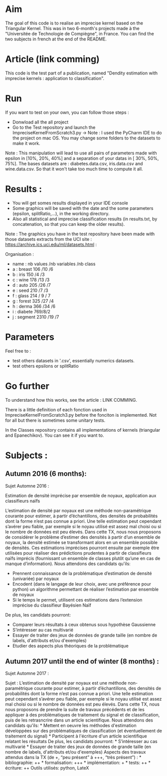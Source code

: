 # Aim

The goal of this code is to realise an imprecise kernel based on the Triangular Kernel. This was in two 6-month's projects made à the "Universitée de Technologie de Compiègne", in France. You can find the two subjects in french at the end of the README.

# Article (link comming)

This code is the test part of a publication, named "Dendity estimation with imprecise kernels : application to classification".

# Run

If you want to test on your own, you can follow those steps :

  - Donwload all the all project
  - Go to the Test repository and launch the ImpreciseKernelFromScratch3.py
        -> Note : I used the PyCharm IDE to do the project on mac OS.
                  You may change some folders to the datasets to make it work.

Note : This manipulation will lead to use all pairs of parameters made with epsilon in [10%, 20%, 40%] and a separation of your datas in [ 30%, 50%, 75%]. The bases datasets are : diabetes.data.csv, iris.data.csv and wine.data.csv. So that it won't take too much time to compute it all.


# Results :

  - You will get somes results displayed in your IDE console
  - Some graphics will be saved with the date and the some parameters (epsilon, splitRatio,...), in the working directory.
  - Also all statistical and imprecise classification results (in results.txt, by concatenation, so that you can keep the older results).


Note : The graphics you have in the test repository have been made with those datasets extracts from the UCI site : https://archive.ics.uci.edu/ml/datasets.html :
 
Organisation : 
- name : nb values /nb variables /nb class
- a : breast 106 /10 /6
- b : iris 150 /4 /3
- c : wine 178 /13 /3
- d : auto 205 /26 /7
- e : seed 210 /7 /3
- f : glass 214 / 9 / 7
- g : forest 325 /27 /4
- h : derma 366 /34 /6
- i : diabete 769/8/2
- j : segment 2310 /19 /7

# Parameters

Feel free to :

  - test others datasets in '.csv', essentially numerics datasets.
  - test others epsilons or splitRatio


# Go further

To understand how this works, see the article : LINK COMMING.

There is a little definition of each fonction used in ImpreciseKernelFromScratch3.py before the fonciton is implemented. Not for all but there is sometimes some unitary tests.


In the Classes repository contains all implementations of kernels (triangular and Epanechikov). You can see it if you want to.

# Subjects :
## Autumn 2016 (6 months):

Sujet Automne 2016 :

Estimation de densité imprécise par ensemble de noyaux, application aux classifieurs naïfs

L’estimation de densité par noyaux est une méthode non-paramétrique courante pour estimer, à partir d’échantillons, des
densités de probabilités dont la forme n’est pas connue a priori. Une telle estimation peut cependant s’avérer peu fiable,
par exemple si le noyau utilisé est assez mal choisi ou si le nombre de données est peu élevés. Dans cette TX, nous
nous proposons de considérer le problème d’estimer des densités à partir d’un ensemble de noyaux, la densité estimée se
transformant alors en un ensemble possible de densités. Ces estimations imprécises pourront ensuite par exemple être
utilisées pour réaliser des prédictions prudentes à partir de classifieurs naïfs imprécis (fournissant un ensemble de
classes plutôt qu’une en cas de manque d’information). Nous attendons des candidats qu'ils:

* Prennent connaissance de la problématique d’estimation de densité (univariée) par noyaux
* Encodent (dans le langage de leur choix, avec une préférence pour python) un algorithme permettant de réaliser
  l’estimation par ensemble de noyaux
* Si le temps le permet, utilisent ces estimations dans l’extension imprécise du classifieur Bayésien Naïf

De plus, les candidats pourront:

* Comparer leurs résultats à ceux obtenus sous hypothèse Gaussienne
* S’intéresser au cas multivarié
* Essayer de traiter des jeux de données de grande taille (en nombre de labels, d'attributs et/ou d'exemples)
* Etudier des aspects plus théoriques de la problématique


## Autumn 2017 until the end of winter (8 months) :

Sujet Automne 2017 :

Sujet :	L’estimation de densité par noyaux est une méthode non-paramétrique courante pour estimer, à partir d’échantillons, des densités de probabilités dont la forme n’est pas connue a priori. Une telle estimation peut cependant s’avérer peu fiable, par exemple si le noyau utilisé est assez mal choisi ou si le nombre de données est peu élevés. Dans cette TX, nous nous proposons de prendre la suite de travaux précédents et de les appliquer à des problématiques de traitement du signal et de classification, puis de les retrasncrire dans un article scientifique. Nous attendons des candidats qu'ils: * Mettent en oeuvre les méthodes d'estimation développées sur des problématiques de classification (et éventuellement de traitement du signal) * Participent à l'écriture d'un article scientifique relatant les résultats De plus, les candidats pourront: * S’intéresser au cas multivarié * Essayer de traiter des jeux de données de grande taille (en nombre de labels, d'attributs et/ou d'exemples) Aspects des travaux attendus dans la TX (de +, “peu présent” à +++, “très présent”) : * bibliographie: ++ * formalisation: +++ * implémentation: + * tests: ++ * écriture: ++ Outils utilisés: python, LateX
